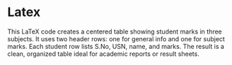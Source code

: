 # Latex
This LaTeX code creates a centered table showing student marks in three subjects. It uses two header rows: one for general info and one for subject marks. Each student row lists S.No, USN, name, and marks. The result is a clean, organized table ideal for academic reports or result sheets.
